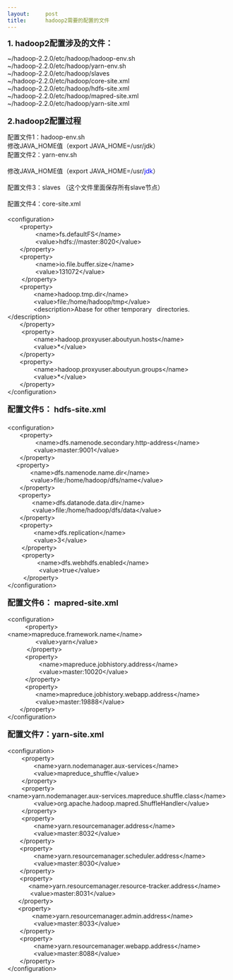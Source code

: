 ```yaml
---
layout:     post
title:      hadoop2需要的配置的文件
---
```

<div id="article_content" class="article_content clearfix csdn-tracking-statistics" data-pid="blog" data-mod="popu_307" data-dsm="post">
								            <link rel="stylesheet" href="https://csdnimg.cn/release/phoenix/template/css/ck_htmledit_views-f76675cdea.css">
						<div class="htmledit_views" id="content_views">
                
<p><strong><span style="font-size:18px;">1. hadoop2配置涉及的文件：</span></strong></p>
<p></p>
<div align="left"><span style="font-size:14px;">~/hadoop-2.2.0/etc/hadoop/hadoop-env.sh</span></div>
<div align="left"><span style="font-size:14px;">~/hadoop-2.2.0/etc/hadoop/yarn-env.sh</span></div>
<div align="left"><span style="font-size:14px;">~/hadoop-2.2.0/etc/hadoop/slaves</span></div>
<div align="left"><span style="font-size:14px;">~/hadoop-2.2.0/etc/hadoop/core-site.xml</span></div>
<div align="left"><span style="font-size:14px;">~/hadoop-2.2.0/etc/hadoop/hdfs-site.xml</span></div>
<div align="left"><span style="font-size:14px;">~/hadoop-2.2.0/etc/hadoop/mapred-site.xml</span></div>
<div align="left"><span style="font-size:14px;">~/hadoop-2.2.0/etc/hadoop/yarn-site.xml</span></div>
<div align="left"><span style="font-size:14px;"><br></span></div>
<strong><span style="font-size:18px;">2.hadoop2配置过程</span></strong><br><p></p>
<div align="left"><span style="font-size:14px;">配置文件1：hadoop-env.sh</span></div>
<div align="left"><span style="font-size:14px;"><span></span>修改JAVA_HOME值（export JAVA_HOME=/usr/jdk）</span></div>
<div align="left"><span style="font-size:14px;">配置文件2：yarn-env.sh</span></div>
<span style="font-size:14px;"><br></span>
<div align="left"><span style="font-size:14px;"><span></span>修改JAVA_HOME值（export JAVA_HOME=/usr/<span style="color:#0000ff;">jdk</span>）</span></div>
<span style="font-size:14px;"><br></span>
<div align="left"><span style="font-size:14px;">配置文件3：slaves （这个文件里面保存所有slave节点）</span></div>
<div align="left"><span style="font-size:14px;"><br></span></div>
<div align="left"><span style="font-size:14px;">配置文件4：core-site.xml</span></div>
<div align="left"><br></div>
<div align="left"><span style="font-size:14px;">&lt;configuration&gt;<br>
       &lt;property&gt;<br>
                &lt;name&gt;fs.defaultFS&lt;/name&gt;<br>
                &lt;value&gt;hdfs://master:8020&lt;/value&gt;<br>
       &lt;/property&gt;<br>
       &lt;property&gt;<br>
                &lt;name&gt;io.file.buffer.size&lt;/name&gt;<br>
                &lt;value&gt;131072&lt;/value&gt;<br>
        &lt;/property&gt;<br>
       &lt;property&gt;<br>
               &lt;name&gt;hadoop.tmp.dir&lt;/name&gt;<br>
               &lt;value&gt;file:/home/hadoop/tmp&lt;/value&gt;<br>
               &lt;description&gt;Abase for other temporary   directories.&lt;/description&gt;<br>
       &lt;/property&gt;<br>
        &lt;property&gt;<br>
               &lt;name&gt;hadoop.proxyuser.aboutyun.hosts&lt;/name&gt;<br>
               &lt;value&gt;*&lt;/value&gt;<br>
       &lt;/property&gt;<br>
       &lt;property&gt;<br>
               &lt;name&gt;hadoop.proxyuser.aboutyun.groups&lt;/name&gt;<br>
               &lt;value&gt;*&lt;/value&gt;<br>
       &lt;/property&gt;<br>
&lt;/configuration&gt;<br></span></div>
<div align="left"><span style="font-size:14px;"><br></span></div>
<div align="left"><strong><span style="font-size:18px;">配置文件5： hdfs-site.xml</span></strong></div>
<div align="left"><strong><span style="font-size:18px;"><br></span></strong></div>
<div align="left"><span style="font-size:14px;">&lt;configuration&gt;<br>
       &lt;property&gt;<br>
                &lt;name&gt;dfs.namenode.secondary.http-address&lt;/name&gt;<br>
               &lt;value&gt;master:9001&lt;/value&gt;<br>
       &lt;/property&gt;<br>
     &lt;property&gt;<br>
             &lt;name&gt;dfs.namenode.name.dir&lt;/name&gt;<br>
             &lt;value&gt;file:/home/hadoop/dfs/name&lt;/value&gt;<br>
       &lt;/property&gt;<br>
      &lt;property&gt;<br>
              &lt;name&gt;dfs.datanode.data.dir&lt;/name&gt;<br>
              &lt;value&gt;file:/home/hadoop/dfs/data&lt;/value&gt;<br>
       &lt;/property&gt;<br>
       &lt;property&gt;<br>
               &lt;name&gt;dfs.replication&lt;/name&gt;<br>
               &lt;value&gt;3&lt;/value&gt;<br>
        &lt;/property&gt;<br>
        &lt;property&gt;<br>
                 &lt;name&gt;dfs.webhdfs.enabled&lt;/name&gt;<br>
                  &lt;value&gt;true&lt;/value&gt;<br>
         &lt;/property&gt;<br>
&lt;/configuration&gt;<br></span></div>
<div align="left"><span style="font-size:14px;"><br></span></div>
<div align="left"><strong><span style="font-size:18px;">配置文件6： mapred-site.xml</span></strong></div>
<div align="left"><span style="font-size:14px;"><br></span></div>
<div align="left"><span style="font-size:14px;">&lt;configuration&gt;<br>
          &lt;property&gt;                                                                  </span></div>
<div align="left"><span style="font-size:14px;"><span></span>&lt;name&gt;mapreduce.framework.name&lt;/name&gt;<br>
                &lt;value&gt;yarn&lt;/value&gt;<br>
           &lt;/property&gt;<br>
          &lt;property&gt;<br>
                  &lt;name&gt;mapreduce.jobhistory.address&lt;/name&gt;<br>
                  &lt;value&gt;master:10020&lt;/value&gt;<br>
          &lt;/property&gt;<br>
          &lt;property&gt;<br>
                &lt;name&gt;mapreduce.jobhistory.webapp.address&lt;/name&gt;<br>
                &lt;value&gt;master:19888&lt;/value&gt;<br>
       &lt;/property&gt;<br>
&lt;/configuration&gt;<br></span></div>
<div align="left"><span style="font-size:14px;"><br></span></div>
<div align="left"><strong><span style="font-size:18px;">配置文件7：yarn-site.xml</span></strong></div>
<div align="left"><span style="font-size:14px;"><br></span></div>
<div align="left"><span style="font-size:14px;">&lt;configuration&gt;<br>
        &lt;property&gt;<br>
               &lt;name&gt;yarn.nodemanager.aux-services&lt;/name&gt;<br>
               &lt;value&gt;mapreduce_shuffle&lt;/value&gt;<br>
        &lt;/property&gt;<br>
        &lt;property&gt;                                                                <br><span></span>&lt;name&gt;yarn.nodemanager.aux-services.mapreduce.shuffle.class&lt;/name&gt;<br>
               &lt;value&gt;org.apache.hadoop.mapred.ShuffleHandler&lt;/value&gt;<br>
        &lt;/property&gt;<br>
        &lt;property&gt;<br>
               &lt;name&gt;yarn.resourcemanager.address&lt;/name&gt;<br>
               &lt;value&gt;master:8032&lt;/value&gt;<br>
       &lt;/property&gt;<br>
       &lt;property&gt;<br>
               &lt;name&gt;yarn.resourcemanager.scheduler.address&lt;/name&gt;<br>
               &lt;value&gt;master:8030&lt;/value&gt;<br>
       &lt;/property&gt;<br>
       &lt;property&gt;<br>
            &lt;name&gt;yarn.resourcemanager.resource-tracker.address&lt;/name&gt;<br>
             &lt;value&gt;master:8031&lt;/value&gt;<br>
      &lt;/property&gt;<br>
      &lt;property&gt;<br>
              &lt;name&gt;yarn.resourcemanager.admin.address&lt;/name&gt;<br>
               &lt;value&gt;master:8033&lt;/value&gt;<br>
       &lt;/property&gt;<br>
       &lt;property&gt;<br>
               &lt;name&gt;yarn.resourcemanager.webapp.address&lt;/name&gt;<br>
               &lt;value&gt;master:8088&lt;/value&gt;<br>
       &lt;/property&gt;<br>
&lt;/configuration&gt;<br></span></div>
<div align="left"><span style="font-size:14px;"><br></span></div>
<div align="left"><span style="font-size:14px;"><br></span></div>
<div align="left"><span style="font-size:14px;"><br></span></div>
<div align="left"><span style="font-size:14px;"><br></span></div>
<div align="left"><span style="font-size:14px;"><br></span></div>
<div align="left"><span style="font-size:14px;"><br></span></div>
<div align="left"><span style="font-size:14px;"><br></span></div>
<div align="left"><span style="font-size:14px;"><br></span></div>
<br><p></p>
            </div>
                </div>